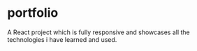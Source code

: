 # portfolio
A React project which is fully responsive and showcases all the technologies i have learned and used.
